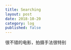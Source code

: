 ```yaml
---
title: Searching
layout: post
date: 2018-10-20
category: log
published: false
---
```


很不错的电影，拍摄手法很特别